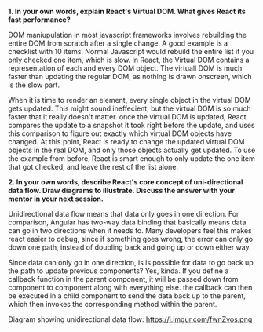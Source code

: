 **1. In your own words, explain React's Virtual DOM. What gives React its fast performance?**

DOM maniupulation in most javascript frameworks involves rebuilding the entire DOM from scratch after a single change. A good example is a checklist with 10 items.  Normal Javascript would rebuild the entire list if you only checked one item, which is slow.  In React, the Virtual DOM contains a representation of each and every DOM object.  The virtuall DOM is much faster than updating the regular DOM, as nothing is drawn onscreen, which is the slow part.  

When it is time to render an element, every single object in the virtual DOM gets updated.  This might sound ineffecient, but the virtual DOM is so much faster that it really doesn't matter.  once the virtual DOM is updated, React compares the update to a snapshot it took right before the update, and uses this comparison to figure out exactly which virtual DOM objects have changed.  At this point, React is ready to change the updated virtual DOM objects in the real DOM, and only those objects actually get updated.  To use the example from before, React is smart enough to only update the one item that got checked, and leave the rest of the list alone.  

**2. In your own words, describe React's core concept of uni-directional data flow. Draw diagrams to illustrate. Discuss the answer with your mentor in your next session.**

Unidirectional data flow means that data only goes in one direction.  For comparison, Angular has two-way data binding that basically means data can go in two directions when it needs to.  Many developers feel this makes react easier to debug, since if something goes wrong, the error can only go down one path, instead of doubling back and going up or down either way.   

Since data can only go in one direction, is is possible for data to go back up the path to update previous components?  Yes, kinda.  If you define a callback function in the parent component, it will be passed down from component to component along with everything else. the callback can then be executed in a child component to send the data back up to the parent, which then invokes the corresponding method within the parent.  

Diagram showing unidirectional data flow: https://i.imgur.com/fwnZvos.png
